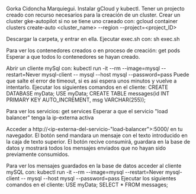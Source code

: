 Gorka Cidoncha Marquiegui.
Instalar gCloud y kubectl.
Tener un projecto creado con recurso necesarios para la creación de un cluster.
Crear un cluster gke-autopilot si no se tiene uno craeado con:
gcloud container clusters create-auto <cluster_name> --region <region>  --project=<project_ID>

Descargar la carpeta, y entrar en ella.
Ejecutar exec.sh con:
sh exec.sh

Para ver los contenedores creados o en proceso de creación:
get pods
Esperar a que todos lo contenedores se hayan creado.

Abrir un cliente mySql con:
kubectl run -it --rm --image=mysql --restart=Never mysql-client -- mysql --host mysql --password=pass
Puede que salte el error de timeout, si es asi espera unos minutos y vuelve a intentarlo.
Ejecutar los siguientes comandos en el cliente:
CREATE DATABASE myData;
USE myData;
CREATE TABLE messages(id INT PRIMARY KEY AUTO_INCREMENT, msg VARCHAR(255));

Para ver los servicios:
get services
Esperar a que el servicio "load balancer" tenga la ip-externa activa



Acceder a http://<ip-externa-del-servicio-"load-balancer">:5000/ en tu navegador.
El botón send mandara un mensaje con el texto introducido en la caja de texto superior.
El botón recive consumirá, guardara en la base de datos y mostrará todos los mensajes enviados que no hayan sido previamente consumidos.

Para ver los mensajes guardados en la base de datos acceder al cliente mySQL con:
kubectl run -it --rm --image=mysql --restart=Never mysql-client -- mysql --host mysql --password=pass
Ejecutar los siguientes comandos en el cliente:
USE myData;
SELECT * FROM messages;

